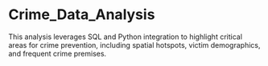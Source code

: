 # Crime_Data_Analysis
This analysis leverages SQL and Python integration to highlight critical areas for crime prevention, including spatial hotspots, victim demographics, and frequent crime premises. 
